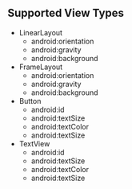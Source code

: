 ## Supported View Types

* LinearLayout
  * android:orientation
  * android:gravity
  * android:background
* FrameLayout
  * android:orientation
  * android:gravity
  * android:background
* Button
  * android:id
  * android:textSize
  * android:textColor
  * android:textSize
* TextView
  * android:id
  * android:textSize
  * android:textColor
  * android:textSize